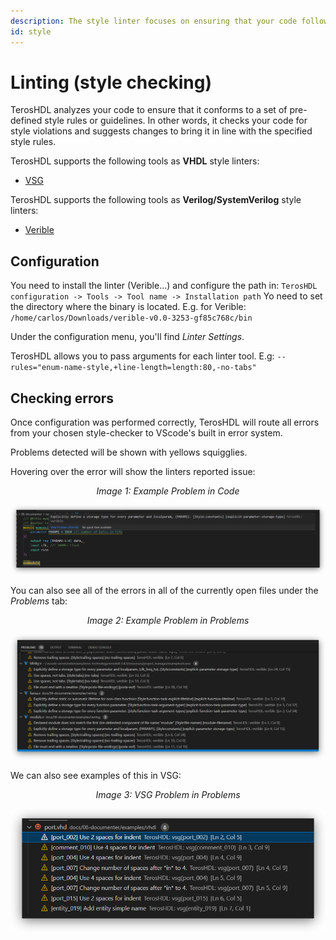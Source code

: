 ```yaml
---
description: The style linter focuses on ensuring that your code follows consistent styling guidelines.
id: style
---
```


# Linting (style checking)

TerosHDL analyzes your code to ensure that it conforms to a set of pre-defined style rules or guidelines. In other words, it checks your code for style violations and suggests changes to bring it in line with the specified style rules.

TerosHDL supports the following tools as <b>VHDL</b> style linters:
* [VSG](https://github.com/jeremiah-c-leary/vhdl-style-guide#installation)

TerosHDL supports the following tools as <b>Verilog/SystemVerilog</b> style linters:
* [Verible](https://github.com/chipsalliance/verible#installation-1)


## Configuration

You need to install the linter (Verible...) and configure the path in: `TerosHDL configuration -> Tools -> Tool name -> Installation path` Yo need to set the directory where the binary is located. E.g. for Verible: `/home/carlos/Downloads/verible-v0.0-3253-gf85c768c/bin`

Under the configuration menu, you'll find <i>Linter Settings</i>.

TerosHDL allows you to pass arguments for each linter tool. E.g: `--rules="enum-name-style,+line-length=length:80,-no-tabs"`

## Checking errors
Once configuration was performed correctly, TerosHDL will route all errors from your chosen style-checker to VScode's built in error system.


Problems detected will be shown with yellows squigglies.

Hovering over the error will show the linters reported issue:


<p align="center">
<i>Image 1: Example Problem in Code</i>

![Example Problem](/img/stylechecker/verible-warning-inline.png) 
</p>

You can also see all of the errors in all of the currently open files under the <i>Problems</i> tab:
<p align="center">
<i>Image 2: Example Problem in Problems</i>

![Example Problem](/img/stylechecker/verible-warning-problems.png) 
</p>


We can also see examples of this in VSG:
<p align="center">
<i>Image 3: VSG Problem in Problems</i>

![Example Problem](/img/stylechecker/vsg-warning-problems.png) 
</p>